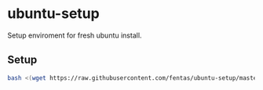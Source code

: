 ubuntu-setup
============

Setup enviroment for fresh ubuntu install.

## Setup
```sh
bash <(wget https://raw.githubusercontent.com/fentas/ubuntu-setup/master/install.sh -qO-)
```
